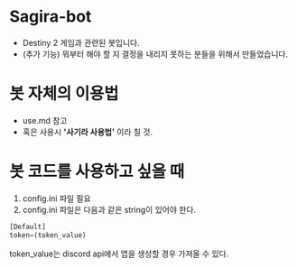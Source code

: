 
# Sagira-bot

- Destiny 2 게임과 관련된 봇입니다.
- (추가 기능) 뭐부터 해야 할 지 결정을 내리지 못하는 분들을 위해서 만들었습니다.

# 봇 자체의 이용법

- use.md 참고
- 혹은 사용시 **'사기라 사용법'** 이라 칠 것.

# 봇 코드를 사용하고 싶을 때

1. config.ini 파일 필요
2. config.ini 파일은 다음과 같은 string이 있어야 한다.

```python
[Default]
token=(token_value)
```

token_value는 discord api에서 앱을 생성할 경우 가져올 수 있다.
